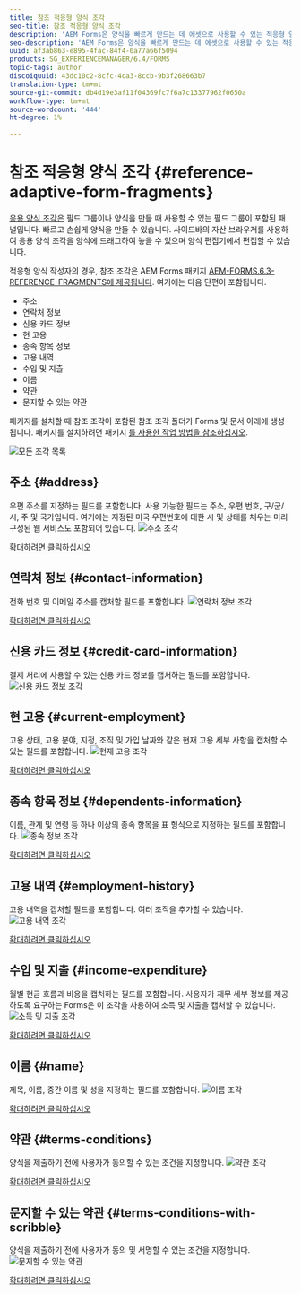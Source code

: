 ```yaml
---
title: 참조 적응형 양식 조각
seo-title: 참조 적응형 양식 조각
description: 'AEM Forms은 양식을 빠르게 만드는 데 에셋으로 사용할 수 있는 적응형 양식 조각을 제공합니다. '
seo-description: 'AEM Forms은 양식을 빠르게 만드는 데 에셋으로 사용할 수 있는 적응형 양식 조각을 제공합니다. '
uuid: af3ab863-e895-4fac-84f4-0a77a66f5094
products: SG_EXPERIENCEMANAGER/6.4/FORMS
topic-tags: author
discoiquuid: 43dc10c2-8cfc-4ca3-8ccb-9b3f268663b7
translation-type: tm+mt
source-git-commit: db4d19e3af11f04369fc7f6a7c13377962f0650a
workflow-type: tm+mt
source-wordcount: '444'
ht-degree: 1%

---
```



# 참조 적응형 양식 조각 {#reference-adaptive-form-fragments}

[응용 양식 조각은](/help/forms/using/adaptive-form-fragments.md) 필드 그룹이나 양식을 만들 때 사용할 수 있는 필드 그룹이 포함된 패널입니다. 빠르고 손쉽게 양식을 만들 수 있습니다. 사이드바의 자산 브라우저를 사용하여 응용 양식 조각을 양식에 드래그하여 놓을 수 있으며 양식 편집기에서 편집할 수 있습니다.

적응형 양식 작성자의 경우, 참조 조각은 AEM Forms 패키지 [AEM-FORMS.6.3-REFERENCE-FRAGMENTS에 제공됩니다](https://www.adobeaemcloud.com/content/marketplace/marketplaceProxy.html?packagePath=/content/companies/public/adobe/packages/cq630/fd/AEM-FORMS-6.3-REFERENCE-FRAGMENTS). 여기에는 다음 단편이 포함됩니다.

* 주소
* 연락처 정보
* 신용 카드 정보
* 현 고용
* 종속 항목 정보
* 고용 내역
* 수입 및 지출
* 이름
* 약관
* 문지할 수 있는 약관

패키지를 설치할 때 참조 조각이 포함된 참조 조각 폴더가 Forms 및 문서 아래에 생성됩니다. 패키지를 설치하려면 패키지 [를 사용한 작업 방법을 참조하십시오](/help/sites-administering/package-manager.md).

![모든 조각 목록](assets/ootb-frags.png)

## 주소 {#address}

우편 주소를 지정하는 필드를 포함합니다. 사용 가능한 필드는 주소, 우편 번호, 구/군/시, 주 및 국가입니다. 여기에는 지정된 미국 우편번호에 대한 시 및 상태를 채우는 미리 구성된 웹 서비스도 포함되어 있습니다.
![주소 조각](assets/address.png)

[확대하려면 클릭하십시오](assets/address.png)

## 연락처 정보 {#contact-information}

전화 번호 및 이메일 주소를 캡처할 필드를 포함합니다.
![연락처 정보 조각](assets/contact-info.png)

[확대하려면 클릭하십시오](assets/contact-info-1.png)

## 신용 카드 정보 {#credit-card-information}

결제 처리에 사용할 수 있는 신용 카드 정보를 캡처하는 필드를 포함합니다.
[ ![신용 카드 정보 조각](assets/cc-info.png)](assets/cc-info-1.png)

## 현 고용 {#current-employment}

고용 상태, 고용 분야, 지정, 조직 및 가입 날짜와 같은 현재 고용 세부 사항을 캡처할 수 있는 필드를 포함합니다.
![현재 고용 조각](assets/current-emp.png)

[확대하려면 클릭하십시오](assets/current-emp-1.png)

## 종속 항목 정보 {#dependents-information}

이름, 관계 및 연령 등 하나 이상의 종속 항목을 표 형식으로 지정하는 필드를 포함합니다.
![종속 정보 조각](assets/dependents-info.png)

[확대하려면 클릭하십시오](assets/dependents-info-1.png)

## 고용 내역 {#employment-history}

고용 내역을 캡처할 필드를 포함합니다. 여러 조직을 추가할 수 있습니다.
![고용 내역 조각](assets/emp-history.png)

[확대하려면 클릭하십시오](assets/emp-history-1.png)

## 수입 및 지출 {#income-expenditure}

월별 현금 흐름과 비용을 캡처하는 필드를 포함합니다. 사용자가 재무 세부 정보를 제공하도록 요구하는 Forms은 이 조각을 사용하여 소득 및 지출을 캡처할 수 있습니다.
![소득 및 지출 조각](assets/income.png)

[확대하려면 클릭하십시오](assets/income-1.png)

## 이름 {#name}

제목, 이름, 중간 이름 및 성을 지정하는 필드를 포함합니다.
![이름 조각](assets/name.png)

[확대하려면 클릭하십시오](assets/name-1.png)

## 약관 {#terms-conditions}

양식을 제출하기 전에 사용자가 동의할 수 있는 조건을 지정합니다.
![약관 조각](assets/tnc.png)

[확대하려면 클릭하십시오](assets/tnc-1.png)

## 문지할 수 있는 약관 {#terms-conditions-with-scribble}

양식을 제출하기 전에 사용자가 동의 및 서명할 수 있는 조건을 지정합니다.
![문지할 수 있는 약관](assets/tnc-scribble.png)

[확대하려면 클릭하십시오](assets/tnc-scribble-1.png)